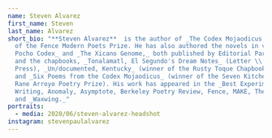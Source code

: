 ```yaml
---
name: Steven Alvarez
first_name: Steven
last_name: Alvarez
short_bio: "**Steven Alvarez**  is the author of _The Codex Mojaodicus,_ winner
  of the Fence Modern Poets Prize. He has also authored the novels in verse _The
  Pocho Codex_ and _The Xicano Genome,_ both published by Editorial Paroxismo,
  and the chapbooks, _Tonalamatl, El Segundo's Dream Notes_ (Letter \\[r]
  Press), _Un/documented, Kentucky_ (winner of the Rusty Toque Chapbook Prize),
  and _Six Poems from the Codex Mojaodicus_ (winner of the Seven Kitchens Press
  Rane Arroyo Poetry Prize). His work has appeared in the _Best Experimental
  Writing, Anomaly, Asymptote, Berkeley Poetry Review, Fence, MAKE, The Offing,_
  and _Waxwing._"
portraits:
  - media: 2020/06/steven-alvarez-headshot
instagram: stevenpaulalvarez
---
```

